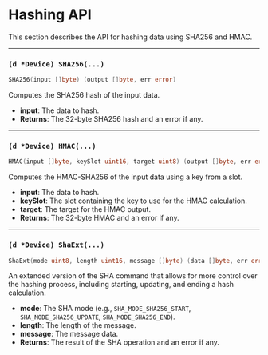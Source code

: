 # Hashing API

This section describes the API for hashing data using SHA256 and HMAC.

---

### `(d *Device) SHA256(...)`

```go
SHA256(input []byte) (output []byte, err error)
```

Computes the SHA256 hash of the input data.

*   **input**: The data to hash.
*   **Returns**: The 32-byte SHA256 hash and an error if any.

---

### `(d *Device) HMAC(...)`

```go
HMAC(input []byte, keySlot uint16, target uint8) (output []byte, err error)
```

Computes the HMAC-SHA256 of the input data using a key from a slot.

*   **input**: The data to hash.
*   **keySlot**: The slot containing the key to use for the HMAC calculation.
*   **target**: The target for the HMAC output.
*   **Returns**: The 32-byte HMAC and an error if any.

---

### `(d *Device) ShaExt(...)`

```go
ShaExt(mode uint8, length uint16, message []byte) (data []byte, err error)
```

An extended version of the SHA command that allows for more control over the hashing process, including starting, updating, and ending a hash calculation.

*   **mode**: The SHA mode (e.g., `SHA_MODE_SHA256_START`, `SHA_MODE_SHA256_UPDATE`, `SHA_MODE_SHA256_END`).
*   **length**: The length of the message.
*   **message**: The message data.
*   **Returns**: The result of the SHA operation and an error if any.
